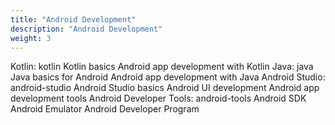 ```yaml
---
title: "Android Development"
description: "Android Development"
weight: 3
---
```


Kotlin: kotlin
Kotlin basics
Android app development with Kotlin
Java: java
Java basics for Android
Android app development with Java
Android Studio: android-studio
Android Studio basics
Android UI development
Android app development tools
Android Developer Tools: android-tools
Android SDK
Android Emulator
Android Developer Program